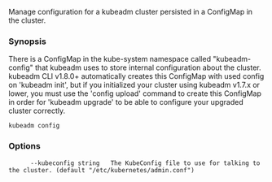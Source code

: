 
Manage configuration for a kubeadm cluster persisted in a ConfigMap in the cluster.

### Synopsis



There is a ConfigMap in the kube-system namespace called "kubeadm-config" that kubeadm uses to store internal configuration about the
cluster. kubeadm CLI v1.8.0+ automatically creates this ConfigMap with used config on 'kubeadm init', but if you
initialized your cluster using kubeadm v1.7.x or lower, you must use the 'config upload' command to create this
ConfigMap in order for 'kubeadm upgrade' to be able to configure your upgraded cluster correctly.


```
kubeadm config
```

### Options

```
      --kubeconfig string   The KubeConfig file to use for talking to the cluster. (default "/etc/kubernetes/admin.conf")
```

